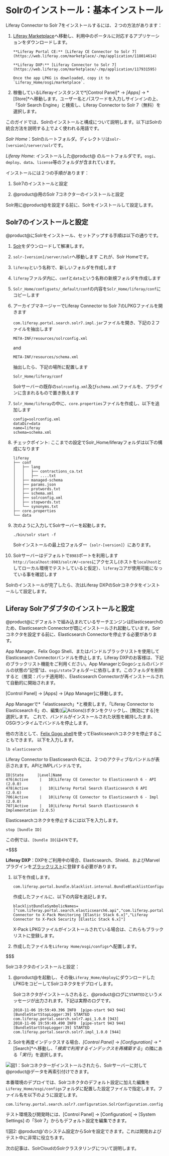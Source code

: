 # Solrのインストール：基本インストール

Liferay Connector to Solr 7をインストールするには、２つの方法があります：

1. [Liferay Marketplace](https://web.liferay.com/marketplace/)へ移動し、利用中のポータルに対応するアプリケーションをダウンロードします。

       **Liferay Portal CE:** [Liferay CE Connector to Solr 7](https://web.liferay.com/marketplace/-/mp/application/118014614)
       
       **Liferay DXP:** [Liferay Connector to Solr 7](https://web.liferay.com/marketplace/-/mp/application/117931595)
       
       Once the app LPKG is downloaded, copy it to
       `Liferay_Home/osgi/marketplace`.

2. 稼働しているLiferayインスタンスで*[Control Panel]* &rarr; *[Apps]*
&rarr; *[Store]*へ移動します。ユーザー名とパスワードを入力しサインインの上、「Solr Search Engine」と検索し、Liferay Connector to Solr 7（無料）を選択します。

このガイドでは、Solrのインストールと構成について説明します。以下はSolrの統合方法を説明する上でよく使われる用語です。

*Solr Home*：Solrのルートフォルダ。ディレクトリは`solr-[version]/server/solr`です。


*Liferay Home*: インストールした@product@ のルートフォルダです。`osgi`、`deploy`、`data`、`license`等のフォルダが含まれています。


インストールには２つの手順があります：

1. Solr7のインストールと設定


2. @product@用のSolr 7コネクターのインストールと設定


Solr用に@product@を設定する前に、Solrをインストールして設定します。

## Solr7のインストールと設定[](id=installing-and-configuring-solr-7)


@product@にSolrをインストール、セットアップする手順は以下の通りです。


1. [Solr](http://archive.apache.org/dist/lucene/solr/7.5.0/)をダウンロードして解凍します。


2. `solr-[version]/server/solr`へ移動します
これが、Solr Homeです。

3. `liferay`という名称で、新しいフォルダを作成します


4. `liferay`ファルダ内に、`conf`と`data`という名称の新規フォルダを作成します


5. `Solr_Home/configsets/_default/conf`の内容を`Solr_Home/liferay/conf`にコピーします


6. アーカイブマネージャーでLiferay Connector to Solr 7のLPKGファイルを開きます

   `com.liferay.portal.search.solr7.impl.jar`ファイルを開き、下記の２ファイルを抽出します

       META-INF/resources/solrconfig.xml

   and

       META-INF/resources/schema.xml

   抽出したら、下記の場所に配置します

       Solr_Home/liferay/conf

   Solrサーバーの既存の`solrconfig.xml`及び`schema.xml`ファイルを、プラグインに含まれるもので置き換えます

7. `Solr_Home/liferay`の中に、`core.properties`ファイルを作成し、以下を追加します

       config=solrconfig.xml
       dataDir=data
       name=liferay
       schema=schema.xml

8. チェックポイント: ここまでの設定でSolr_Home/liferayフォルダは以下の構成になります

       liferay
       ├── conf
       │   ├── lang
       │   │   ├── contractions_ca.txt
       │   │   ├── ....txt
       │   ├── managed-schema
       │   ├── params.json
       │   ├── protwords.txt
       │   ├── schema.xml
       │   ├── solrconfig.xml
       │   ├── stopwords.txt
       │   └── synonyms.txt
       ├── core.properties
       └── data

8. 次のように入力してSolrサーバーを起動します。


       ./bin/solr start -f

   Solrインストールの最上位フォルダー（`solr-[version]`）にあります。

9. Solrサーバーはデフォルトで`8983`ポートを利用します
`http://localhost:8983/solr/#/~cores`にアクセスし(ホストを`localhost`としてローカル環境でテストしていると仮定）、`liferay`コアが使用可能になっている事を確認します

Solrのインストールが完了したら、次はLiferay DXPのSolrコネクタをインストールして設定します。


## Liferay Solrアダプタのインストールと設定[](id=installing-and-configuring-the-liferay-solr-adapter)

@product@にデフォルトで組み込まれているサーチエンジンはElasticsearchのため、Elasticsearch Connectorが既にインストールされ起動しています。Solrコネクタを設定する前に、Elasticsearch Connectorを停止する必要があります。

App Manager、Felix Gogo Shell、またはバンドルブラックリストを使用してElasticsearch Connectorバンドルを停止します。Liferay DXPのお客様は、下記のブラックリスト機能をご利用ください。App ManagerとGogoシェルのバンドルの状態の”記憶”は、`osgi/state`フォルダーに依存します。このフォルダを削除すると（推奨：パッチ適用時）、Elasticsearch Connectorが再インストールされて自動的に開始されます。

[Control Panel] &rarr; [Apps] &rarr; [App Manager]に移動します。

App Managerで*「elasticsearch」*と検索します。「Liferay Connector to Elasticsearch 6」の、編集((![Actions](../../../images/icon-actions.png)))ボタンをクリックし、[無効にする]を選択します。
これで、バンドルがインストールされた状態を維持したまま、OSGiランタイムでバンドルを停止します。


他の方法として、[Felix Gogo shell](/developer/tutorials/-/knowledge_base/7-1/using-the-felix-gogo-shell)を使ってElasticsearchコネクタを停止することもできます。
以下を入力します。

    lb elasticsearch

Liferay Connector to Elasticsearch 6には、２つのアクティブなバンドルが表示されます。APIとIMPLバンドルです。

    ID|State      |Level|Name
    476|Active     |   10|Liferay CE Connector to Elasticsearch 6 - API (2.0.0)
    478|Active     |   10|Liferay Portal Search Elasticsearch 6 API (2.0.6)
    706|Active     |   10|Liferay CE Connector to Elasticsearch 6 - Impl (2.0.0)
    707|Active     |   10|Liferay Portal Search Elasticsearch 6 Implementation (2.0.5)

Elasticsearchコネクタを停止するには以下を入力します。

    stop [bundle ID]

この例では、`[bundle ID]`は`476`です。

+$$$

**Liferay DXP**：DXPをご利用中の場合、Elasticsearch、Shield、およびMarvelプラグインを[ブラックリスト](/discover/portal/-/knowledge_base/7-1/blacklisting-osgi-modules-and-components)に登録する必要があります。

1. 以下を作成します。


       com.liferay.portal.bundle.blacklist.internal.BundleBlacklistConfiguration.config

   作成したファイルに、以下の内容を追記します。


       blacklistBundleSymbolicNames=["com.liferay.portal.search.elasticsearch6.api","com.liferay.portal.search.elasticsearch6.impl","Liferay Connector to X-Pack Monitoring [Elastic Stack 6.x]","Liferay Connector to X-Pack Security [Elastic Stack 6.x]"]

   X-Pack LPKGファイルがインストールされている場合は、これらもブラックリストに登録します。

2. 作成したファイルを`Liferay Home/osgi/configs`へ配置します。

$$$

Solrコネクタのインストールと設定：

1. @product@を起動し、その後`Liferay_Home/deploy`にダウンロードしたLPKGをコピーしてSolrコネクタをデプロイします。


   Solrコネクタがインストールされると、@product@ログに`STARTED`というメッセージが出力されます。下記は実際のログです。

       2018-11-06 19:59:49.396 INFO  [pipe-start 943 944][BundleStartStopLogger:39] STARTED com.liferay.portal.search.solr7.api_1.0.0 [943]
       2018-11-06 19:59:49.490 INFO  [pipe-start 943 944][BundleStartStopLogger:39] STARTED com.liferay.portal.search.solr7.impl_1.0.0 [944]

2. Solrを再度インデックスする場合、*[Control Panel]* → *[Configuration]* → *[Search]*へ移動し、「*検索で利用するインデックスを再構築する*」の隣にある「*実行*」を選択します。


![図1：Solrコネクターがインストールされたら、Solrサーバーに対して@product@データを再索引付けできます。](../../../images/solr-reindex.png)

本番環境のデプロイでは、Solrコネクタのデフォルト設定に加えた編集を`Liferay_Home/osgi/configs`フォルダに配置した設定ファイルで指定します。ファイル名を以下のように設定します。

    com.liferay.portal.search.solr7.configuration.SolrConfiguration.config

テスト環境及び開発時には、[Control
Panel] &rarr; [Configuration[ &rarr; [System Settings] の「Solr 7」からもデフォルト設定を編集できます。

![図2: @product@'のシステム設定からSolrを設定できます。これは開発およびテスト中に非常に役立ちます。

次の記事は、SolrCloudのSolrクラスタリングについて説明します。
